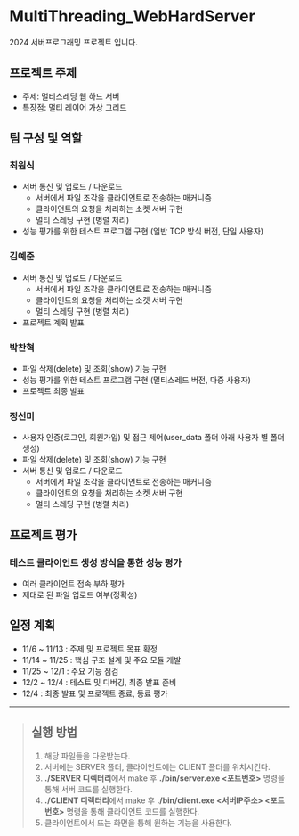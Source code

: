 # MultiThreading_WebHardServer

2024 서버프로그래밍 프로젝트 입니다.

## 프로젝트 주제
- 주제: 멀티스레딩 웹 하드 서버
- 특장점: 멀티 레이어 가상 그리드

## 팀 구성 및 역할
### 최원식
- 서버 통신 및 업로드 / 다운로드
    - 서버에서 파일 조각을 클라이언트로 전송하는 매커니즘
	- 클라이언트의 요청을 처리하는 소켓 서버 구현
	- 멀티 스레딩 구현 (병렬 처리)
- 성능 평가를 위한 테스트 프로그램 구현 (일반 TCP 방식 버전, 단일 사용자)

### 김예준
- 서버 통신 및 업로드 / 다운로드
	- 서버에서 파일 조각을 클라이언트로 전송하는 매커니즘
	- 클라이언트의 요청을 처리하는 소켓 서버 구현
	- 멀티 스레딩 구현 (병렬 처리)
- 프로젝트 계획 발표

### 박찬혁
- 파일 삭제(delete) 및 조회(show) 기능 구현
- 성능 평가를 위한 테스트 프로그램 구현 (멀티스레드 버전, 다중 사용자)
- 프로젝트 최종 발표

### 정선미
- 사용자 인증(로그인, 회원가입) 및 접근 제어(user_data 폴더 아래 사용자 별 폴더 생성)
- 파일 삭제(delete) 및 조회(show) 기능 구현
- 서버 통신 및 업로드 / 다운로드
	- 서버에서 파일 조각을 클라이언트로 전송하는 매커니즘
	- 클라이언트의 요청을 처리하는 소켓 서버 구현
	- 멀티 스레딩 구현 (병렬 처리)

## 프로젝트 평가
### 테스트 클라이언트 생성 방식을 통한 성능 평가
- 여러 클라이언트 접속 부하 평가
- 제대로 된 파일 업로드 여부(정확성)

## 일정 계획
- 11/6 ~ 11/13 : 주제 및 프로젝트 목표 확정
- 11/14 ~ 11/25 : 핵심 구조 설계 및 주요 모듈 개발
- 11/25 ~ 12/1 : 주요 기능 점검
- 12/2 ~ 12/4 : 테스트 및 디버깅, 최종 발표 준비
- 12/4 : 최종 발표 및 프로젝트 종료, 동료 평가
---------
> ## 실행 방법
> 1. 해당 파일들을 다운받는다.
> 2. 서버에는 SERVER 폴더, 클라이언트에는 CLIENT 폴더를 위치시킨다.
> 3. **./SERVER 디렉터리**에서 make 후 **./bin/server.exe <포트번호>** 명령을 통해 서버 코드를 실행한다.
> 4. **./CLIENT 디렉터리**에서 make 후 **./bin/client.exe <서버IP주소> <포트번호>** 명령을 통해 클라이언트 코드를 실행한다.
> 5. 클라이언트에서 뜨는 화면을 통해 원하는 기능을 사용한다.

